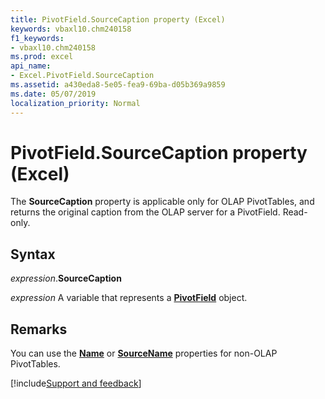 ```yaml
---
title: PivotField.SourceCaption property (Excel)
keywords: vbaxl10.chm240158
f1_keywords:
- vbaxl10.chm240158
ms.prod: excel
api_name:
- Excel.PivotField.SourceCaption
ms.assetid: a430eda8-5e05-fea9-69ba-d05b369a9859
ms.date: 05/07/2019
localization_priority: Normal
---
```



# PivotField.SourceCaption property (Excel)

The **SourceCaption** property is applicable only for OLAP PivotTables, and returns the original caption from the OLAP server for a PivotField. Read-only.


## Syntax

_expression_.**SourceCaption**

_expression_ A variable that represents a **[PivotField](Excel.PivotField.md)** object.


## Remarks

You can use the **[Name](excel.pivotfield.name.md)** or **[SourceName](excel.pivotfield.sourcename.md)** properties for non-OLAP PivotTables.




[!include[Support and feedback](~/includes/feedback-boilerplate.md)]